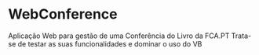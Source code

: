 # WebConference
Aplicação Web para gestão de uma Conferência do Livro da FCA.PT
Trata-se de testar as suas funcionalidades e dominar o uso do VB
